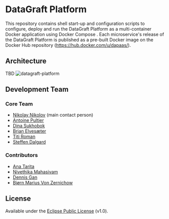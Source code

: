 # DataGraft Platform

This repository contains shell start-up and configuration scripts to configure, deploy and run the DataGraft Platform as a multi-container Docker application using Docker Compose . Each microservice's release of the DataGraft Platform is published as a pre-built Docker image on the Docker Hub repository (https://hub.docker.com/u/dapaas/).

## Architecture

TBD
![datagraft-platform](https://cloud.githubusercontent.com/assets/2796494/21607399/0bd98db8-d1b6-11e6-8f3f-6d74ba24bc98.png)

## Development Team

### Core Team

- [Nikolay Nikolov](https://github.com/nvnikolov) (main contact person)
- [Antoine Pultier](https://github.com/yellowiscool)
- [Dina Sukhobok](https://github.com/dinans)
- [Brian Elvesæter](https://github.com/elvesater)
- [Titi Roman](https://github.com/dr0)
- [Steffen Dalgard](https://github.com/sdalgard)

### Contributors

- [Ana Tarita](https://github.com/taritaAna)
- [Nivethika Mahasivam](https://github.com/nivemaham)
- [Dennis Gan](https://github.com/dennisgan)
- [Bjørn Marius Von Zernichow](https://github.com/bmzernichow)

## License
Available under the [Eclipse Public License](/LICENSE) (v1.0).
